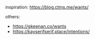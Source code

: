 inspiration: https://blog.ctms.me/wants/

others:

- https://gkeenan.co/wants
- https://kayserifserif.place/intentions/
